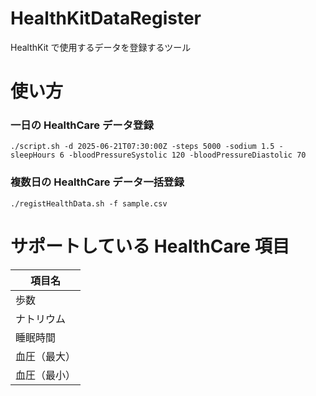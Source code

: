 # HealthKitDataRegister

HealthKit で使用するデータを登録するツール

# 使い方

### 一日の HealthCare データ登録

```console
./script.sh -d 2025-06-21T07:30:00Z -steps 5000 -sodium 1.5 -sleepHours 6 -bloodPressureSystolic 120 -bloodPressureDiastolic 70
```

### 複数日の HealthCare データ一括登録

```console
./registHealthData.sh -f sample.csv
```

# サポートしている HealthCare 項目

| 項目名       |
| ------------ |
| 歩数         |
| ナトリウム   |
| 睡眠時間     |
| 血圧（最大） |
| 血圧（最小） |
